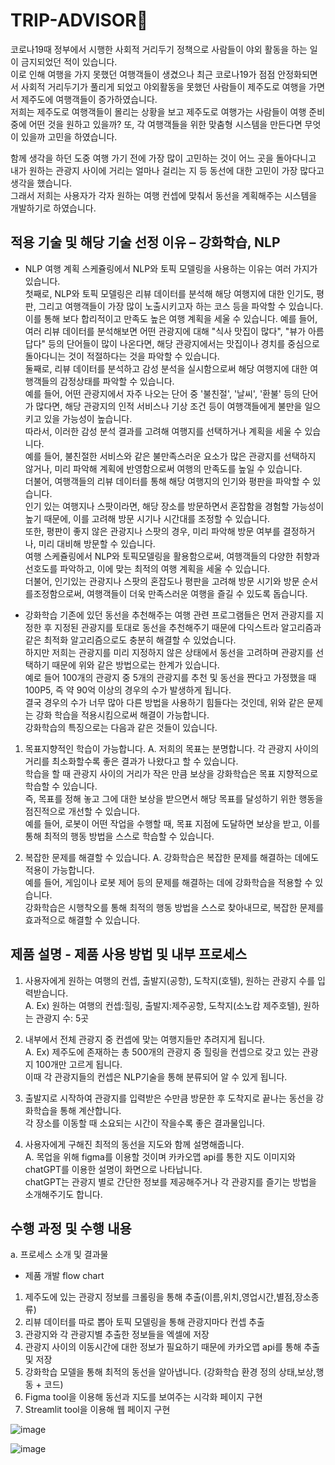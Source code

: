 # TRIP-ADVISOR🚗
코로나19때 정부에서 시행한 사회적 거리두기 정책으로 사람들이 야외 활동을 하는 일이 금지되었던 적이 있습니다.<br>
이로 인해 여행을 가지 못했던 여행객들이 생겼으나 최근 코로나19가 점점 안정화되면서 사회적 거리두기가 풀리게 되었고 야외활동을 못했던 사람들이 제주도로 여행을 가면서 제주도에 여행객들이 증가하였습니다.<br>
저희는 제주도로 여행객들이 몰리는 상황을 보고 제주도로 여행가는 사람들이 여행 준비 중에 어떤 것을 원하고 있을까? 또, 각 여행객들을 위한 맞춤형 시스템을 만든다면 무엇이 있을까 고민을 하였습니다.<br>

함께 생각을 하던 도중 여행 가기 전에 가장 많이 고민하는 것이 어느 곳을 돌아다니고 내가 원하는 관광지 사이에 거리는 얼마나 걸리는 지 등 동선에 대한 고민이 가장 많다고 생각을 했습니다.<br>
그래서 저희는 사용자가 각자 원하는 여행 컨셉에 맞춰서 동선을 계획해주는 시스템을 개발하기로 하였습니다.<br>

## 적용 기술 및 해당 기술 선정 이유 – 강화학습, NLP
- NLP
여행 계획 스케쥴링에서 NLP와 토픽 모델링을 사용하는 이유는 여러 가지가 있습니다.<br>
첫째로, NLP와 토픽 모델링은 리뷰 데이터를 분석해 해당 여행지에 대한 인기도, 평판, 그리고 여행객들이 가장 많이 노출시키고자 하는 코스 등을 파악할 수 있습니다.<br>
이를 통해 보다 합리적이고 만족도 높은 여행 계획을 세울 수 있습니다. 예를 들어, 여러 리뷰 데이터를 분석해보면 어떤 관광지에 대해 "식사 맛집이 많다", "뷰가 아름답다" 등의 단어들이 많이 나온다면, 해당 관광지에서는 맛집이나 경치를
중심으로 돌아다니는 것이 적절하다는 것을 파악할 수 있습니다.<br>
둘째로, 리뷰 데이터를 분석하고 감성 분석을 실시함으로써 해당 여행지에 대한 여행객들의 감정상태를 파악할 수 있습니다.<br>
예를 들어, 어떤 관광지에서 자주 나오는 단어 중 '불친절', '날씨', '환불' 등의 단어가 많다면, 해당 관광지의 인적 서비스나 기상 조건 등이 여행객들에게 불만을 일으키고 있을 가능성이 높습니다.<br>
따라서, 이러한 감성 분석 결과를 고려해 여행지를 선택하거나 계획을 세울 수 있습니다.<br>
예를 들어, 불친절한 서비스와 같은 불만족스러운 요소가 많은 관광지를 선택하지 않거나, 미리 파악해 계획에 반영함으로써 여행의 만족도를 높일 수 있습니다.<br>
더불어, 여행객들의 리뷰 데이터를 통해 해당 여행지의 인기와 평판을 파악할 수 있습니다.<br> 인기 있는 여행지나 스팟이라면, 해당 장소를 방문하면서 혼잡함을 경험할 가능성이 높기 때문에, 이를 고려해 방문 시기나 시간대를 조정할 수 있습니다.<br>
또한, 평판이 좋지 않은 관광지나 스팟의 경우, 미리 파악해 방문 여부를 결정하거나, 미리 대비해 방문할 수 있습니다.<br>
여행 스케쥴링에서 NLP와 토픽모델링을 활용함으로써, 여행객들의 다양한 취향과 선호도를 파악하고, 이에 맞는 최적의 여행 계획을 세울 수 있습니다.<br> 
더불어, 인기있는 관광지나 스팟의 혼잡도나 평판을 고려해 방문 시기와 방문 순서를조정함으로써, 여행객들이 더욱 만족스러운 여행을 즐길 수 있도록 돕습니다.<br>

- 강화학습
기존에 있던 동선을 추천해주는 여행 관련 프로그램들은 먼저 관광지를 지정한 후 지정된 관광지를 토대로 동선을 추천해주기 때문에 다익스트라 알고리즘과 같은 최적화 알고리즘으로도 충분히 해결할 수 있었습니다.<br>
하지만 저희는 관광지를 미리 지정하지 않은 상태에서 동선을 고려하며 관광지를 선택하기 때문에 위와 같은 방법으로는 한계가 있습니다.<br>
예로 들어 100개의 관광지 중 5개의 관광지를 추천 및 동선을 짠다고 가정했을 때 100P5, 즉 약 90억 이상의 경우의 수가 발생하게 됩니다.<br>
결국 경우의 수가 너무 많아 다른 방법을 사용하기 힘들다는 것인데, 위와 같은 문제는 강화 학습을 적용시킴으로써 해결이 가능합니다.<br>
강화학습의 특징으로는 다음과 같은 것들이 있습니다.<br>

1. 목표지향적인 학습이 가능합니다.
A. 저희의 목표는 분명합니다. 각 관광지 사이의 거리를 최소화할수록 좋은 결과가 나왔다고 할 수 있습니다.<br> 학습을 할 때 관광지 사이의 거리가 작은 만큼 보상을 강화학습은 목표 지향적으로 학습할 수 있습니다.<br>
즉, 목표를 정해 놓고 그에 대한 보상을 받으면서 해당 목표를 달성하기 위한 행동을 점진적으로 개선할 수 있습니다.<br> 
예를 들어, 로봇이 어떤 작업을 수행할 때, 목표 지점에 도달하면 보상을 받고, 이를 통해 최적의 행동 방법을 스스로 학습할 수 있습니다.<br>

2. 복잡한 문제를 해결할 수 있습니다.
A. 강화학습은 복잡한 문제를 해결하는 데에도 적용이 가능합니다.<br>
예를 들어, 게임이나 로봇 제어 등의 문제를 해결하는 데에 강화학습을 적용할 수 있습니다.<br>
강화학습은 시행착오를 통해 최적의 행동 방법을 스스로 찾아내므로, 복잡한 문제를 효과적으로 해결할 수 있습니다.<br>

## 제품 설명 - 제품 사용 방법 및 내부 프로세스
1. 사용자에게 원하는 여행의 컨셉, 출발지(공항), 도착지(호텔), 원하는 관광지 수를 입력받습니다.<br>
A. Ex) 원하는 여행의 컨셉:힐링, 출발지:제주공항, 도착지(소노캄 제주호텔), 원하는 관광지 수: 5곳<br>

2. 내부에서 전체 관광지 중 컨셉에 맞는 여행지들만 추려지게 됩니다.<br>
A. Ex) 제주도에 존재하는 총 500개의 관광지 중 힐링을 컨셉으로 갖고 있는 관광지 100개만 고르게 됩니다.<br>
이때 각 관광지들의 컨셉은 NLP기술을 통해 분류되어 알 수 있게 됩니다.<br>

3. 출발지로 시작하여 관광지를 입력받은 수만큼 방문한 후 도착지로 끝나는 동선을 강화학습을 통해 계산합니다.<br> 각 장소를 이동할 때 소요되는 시간이
작을수록 좋은 결과물입니다.<br>

4. 사용자에게 구해진 최적의 동선을 지도와 함께 설명해줍니다.<br>
A. 목업을 위해 figma를 이용할 것이며 카카오맵 api를 통한 지도 이미지와 chatGPT를 이용한 설명이 화면으로 나타납니다.<br>
chatGPT는 관광지 별로 간단한 정보를 제공해주거나 각 관광지를 즐기는 방법을 소개해주기도 합니다.<br>

## 수행 과정 및 수행 내용
a. 프로세스 소개 및 결과물<br>
- 제품 개발 flow chart<br>
1. 제주도에 있는 관광지 정보를 크롤링을 통해 추출(이름,위치,영업시간,별점,장소종류)<br>
2. 리뷰 데이터를 따로 뽑아 토픽 모델링을 통해 관광지마다 컨셉 추출<br>
3. 관광지와 각 관광지별 추출한 정보들을 엑셀에 저장<br>
4. 관광지 사이의 이동시간에 대한 정보가 필요하기 때문에 카카오맵 api를 통해 추출 및 저장<br>
5. 강화학습 모델을 통해 최적의 동선을 알아냅니다. (강화학습 환경 정의 상태,보상,행동 + 코드)<br>
6. Figma tool을 이용해 동선과 지도를 보여주는 시각화 페이지 구현<br>
7. Streamlit tool을 이용해 웹 페이지 구현

![image](https://github.com/sparkerhoney/trip_advisor/assets/108461006/23b122c3-7f68-4859-8c94-afb41726cecf)

![image](https://github.com/sparkerhoney/trip_advisor/assets/108461006/27a29da3-7cff-42ae-8037-613eb2db7a57)

